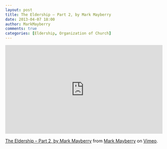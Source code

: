 ```yaml
---
layout: post
title: The Eldership – Part 2, by Mark Mayberry
date: 2013-04-07 18:00
author: MarkMayberry
comments: true
categories: [Eldership, Organization of Church]
---
```

<iframe src="http://player.vimeo.com/video/64411115" width="500" height="281" frameborder="0" webkitAllowFullScreen mozallowfullscreen allowFullScreen></iframe> <p><a href="http://vimeo.com/64411115">The Eldership – Part 2, by Mark Mayberry</a> from <a href="http://vimeo.com/ascoc">Mark Mayberry</a> on <a href="http://vimeo.com">Vimeo</a>.</p>
